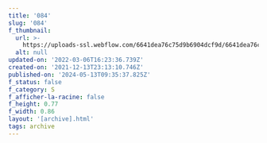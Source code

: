 ```yaml
---
title: '084'
slug: '084'
f_thumbnail:
  url: >-
    https://uploads-ssl.webflow.com/6641dea76c75d9b6904dcf9d/6641dea76c75d9b6904dd247_084.jpg
  alt: null
updated-on: '2022-03-06T16:23:36.739Z'
created-on: '2021-12-13T23:13:10.746Z'
published-on: '2024-05-13T09:35:37.825Z'
f_status: false
f_category: S
f_afficher-la-racine: false
f_height: 0.77
f_width: 0.86
layout: '[archive].html'
tags: archive
---
```



